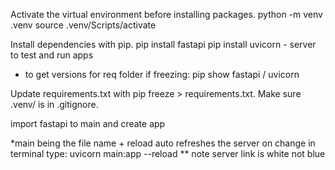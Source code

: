 Activate the virtual environment before installing packages.
python -m venv .venv
source .venv/Scripts/activate

Install dependencies with pip.
pip install fastapi
pip install uvicorn - server to test and run apps

- to get versions for req folder if freezing: pip show fastapi / uvicorn

Update requirements.txt with pip freeze > requirements.txt.
Make sure .venv/ is in .gitignore.

import fastapi to main and create app

*main being the file name + reload auto refreshes the server on change
in terminal type: uvicorn main:app --reload
** note server link is white not blue